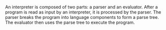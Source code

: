 An interpreter is composed of two parts: a parser and an evaluator. After a program is read as input by an interpreter, it is processed by the parser. The parser breaks the program into language components to form a parse tree. The evaluator then uses the parse tree to execute the program.